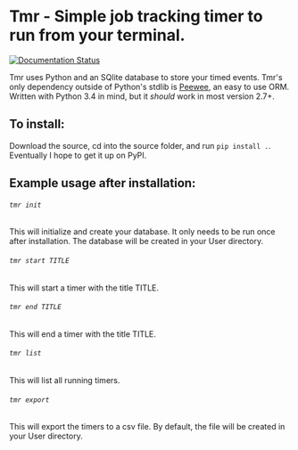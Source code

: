 # Tmr - Simple job tracking timer to run from your terminal.

<a href='https://readthedocs.org/projects/tmr/?badge=latest'>
    <img src='https://readthedocs.org/projects/tmr/badge/?version=latest' alt='Documentation Status' />
</a>

Tmr uses Python and an SQlite database to store your timed events. Tmr's only dependency outside of Python's stdlib is [Peewee](https://github.com/coleifer/peewee), an easy to use ORM. Written with Python 3.4 in mind, but it *should* work in most version 2.7+.

## To install:

Download the source, cd into the source folder, and run `pip install .`. Eventually I hope to get it up on PyPI.

## Example usage after installation:

###### `tmr init`

This will initialize and create your database. It only needs to be run once after installation. The database will be created in your User directory.

###### `tmr start TITLE`

This will start a timer with the title TITLE.

###### `tmr end TITLE`

This will end a timer with the title TITLE.

###### `tmr list`

This will list all running timers.

###### `tmr export`

This will export the timers to a csv file. By default, the file will be created in your User directory.
